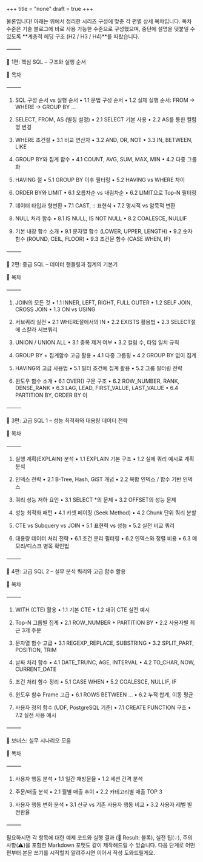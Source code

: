 +++
title = "none"
draft = true
+++

물론입니다! 아래는 위에서 정리한 시리즈 구성에 맞춘 각 편별 상세 목차입니다. 목차 수준은 기술 블로그에 바로 사용 가능한 수준으로 구성했으며, 중단에 설명을 덧붙일 수 있도록 **계층적 헤딩 구조 (H2 / H3 / H4)**를 따랐습니다.

⸻

📘 1편: 핵심 SQL – 구조와 실행 순서

📑 목차

⸻

1. SQL 구성 순서 vs 실행 순서
	•	1.1 문법 구성 순서
	•	1.2 실제 실행 순서: FROM → WHERE → GROUP BY …

2. SELECT, FROM, AS (별칭 설정)
	•	2.1 SELECT 기본 사용
	•	2.2 AS를 통한 컬럼명 변경

3. WHERE 조건절
	•	3.1 비교 연산자
	•	3.2 AND, OR, NOT
	•	3.3 IN, BETWEEN, LIKE

4. GROUP BY와 집계 함수
	•	4.1 COUNT, AVG, SUM, MAX, MIN
	•	4.2 다중 그룹화

5. HAVING 절
	•	5.1 GROUP BY 이후 필터링
	•	5.2 HAVING vs WHERE 차이

6. ORDER BY와 LIMIT
	•	6.1 오름차순 vs 내림차순
	•	6.2 LIMIT으로 Top-N 필터링

7. 데이터 타입과 형변환
	•	7.1 CAST, :: 표현식
	•	7.2 명시적 vs 암묵적 변환

8. NULL 처리 함수
	•	8.1 IS NULL, IS NOT NULL
	•	8.2 COALESCE, NULLIF

9. 기본 내장 함수 소개
	•	9.1 문자열 함수 (LOWER, UPPER, LENGTH)
	•	9.2 숫자 함수 (ROUND, CEIL, FLOOR)
	•	9.3 조건문 함수 (CASE WHEN, IF)

⸻

📙 2편: 중급 SQL – 데이터 핸들링과 집계의 기본기

📑 목차

⸻

1. JOIN의 모든 것
	•	1.1 INNER, LEFT, RIGHT, FULL OUTER
	•	1.2 SELF JOIN, CROSS JOIN
	•	1.3 ON vs USING

2. 서브쿼리 실전
	•	2.1 WHERE절에서의 IN
	•	2.2 EXISTS 활용법
	•	2.3 SELECT절에 스칼라 서브쿼리

3. UNION / UNION ALL
	•	3.1 중복 제거 여부
	•	3.2 컬럼 수, 타입 일치 규칙

4. GROUP BY + 집계함수 고급 활용
	•	4.1 다중 그룹핑
	•	4.2 GROUP BY 없이 집계

5. HAVING의 고급 사용법
	•	5.1 필터 조건에 집계 활용
	•	5.2 그룹 필터링 전략

6. 윈도우 함수 소개
	•	6.1 OVER() 구문 구조
	•	6.2 ROW_NUMBER, RANK, DENSE_RANK
	•	6.3 LAG, LEAD, FIRST_VALUE, LAST_VALUE
	•	6.4 PARTITION BY, ORDER BY 이

⸻

📕 3편: 고급 SQL 1 – 성능 최적화와 대용량 데이터 전략

📑 목차

⸻

1. 실행 계획(EXPLAIN) 분석
	•	1.1 EXPLAIN 기본 구조
	•	1.2 실제 쿼리 예시로 계획 분석

2. 인덱스 전략
	•	2.1 B-Tree, Hash, GiST 개념
	•	2.2 복합 인덱스 / 함수 기반 인덱스

3. 쿼리 성능 저하 요인
	•	3.1 SELECT *의 문제
	•	3.2 OFFSET의 성능 문제

4. 성능 최적화 패턴
	•	4.1 키셋 페이징 (Seek Method)
	•	4.2 Chunk 단위 쿼리 분할

5. CTE vs Subquery vs JOIN
	•	5.1 표현력 vs 성능
	•	5.2 실전 비교 쿼리

6. 대용량 데이터 처리 전략
	•	6.1 조건 분리 필터링
	•	6.2 인덱스와 정렬 비용
	•	6.3 메모리/디스크 병목 확인법

⸻

📗 4편: 고급 SQL 2 – 실무 분석 쿼리와 고급 함수 활용

📑 목차

⸻

1. WITH (CTE) 활용
	•	1.1 기본 CTE
	•	1.2 재귀 CTE 실전 예시

2. Top-N 그룹별 집계
	•	2.1 ROW_NUMBER + PARTITION BY
	•	2.2 사용자별 최근 3개 주문

3. 문자열 함수 고급
	•	3.1 REGEXP_REPLACE, SUBSTRING
	•	3.2 SPLIT_PART, POSITION, TRIM

4. 날짜 처리 함수
	•	4.1 DATE_TRUNC, AGE, INTERVAL
	•	4.2 TO_CHAR, NOW, CURRENT_DATE

5. 조건 처리 함수 정리
	•	5.1 CASE WHEN
	•	5.2 COALESCE, NULLIF, IF

6. 윈도우 함수 Frame 고급
	•	6.1 ROWS BETWEEN …
	•	6.2 누적 합계, 이동 평균

7. 사용자 정의 함수 (UDF, PostgreSQL 기준)
	•	7.1 CREATE FUNCTION 구조
	•	7.2 실전 사용 예시

⸻

📓 보너스: 실무 시나리오 모음

📑 목차

⸻

1. 사용자 행동 분석
	•	1.1 일간 재방문율
	•	1.2 세션 간격 분석

2. 주문/매출 분석
	•	2.1 월별 매출 추이
	•	2.2 카테고리별 매출 TOP 3

3. 사용자 행동 변화 분석
	•	3.1 신규 vs 기존 사용자 행동 비교
	•	3.2 사용자 레벨 별 전환율

⸻

필요하시면 각 항목에 대한 예제 코드와 실행 결과 (🧪 Result: 블록), 실전 팁(💡), 주의사항(⚠️)을 포함한 Markdown 포맷도 같이 제작해드릴 수 있습니다.
다음 단계로 어떤 편부터 본문 쓰기를 시작할지 알려주시면 이어서 작성 도와드릴게요.
